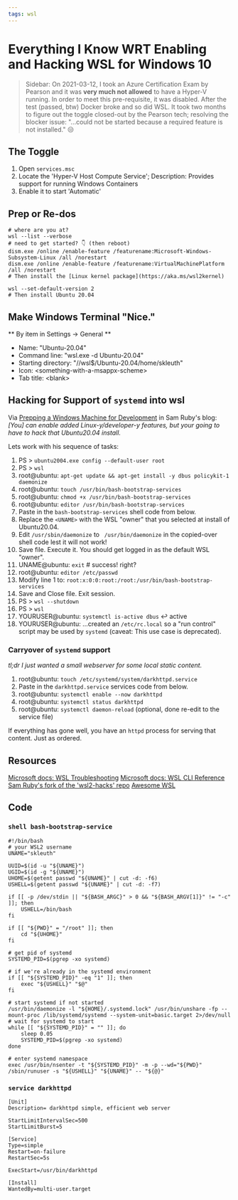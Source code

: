 ```yaml
---
tags: wsl
---
```


# Everything I Know WRT Enabling and Hacking WSL for Windows 10

> Sidebar: On 2021-03-12, I took an Azure Certification Exam by Pearson and it was **very much not allowed** to have a Hyper-V running. In order to meet this pre-requisite, it was disabled. After the test (passed, btw) Docker broke and so did WSL. It took two months to figure out the toggle closed-out by the Pearson tech; resolving the blocker issue:  "...could not be started because a required feature is not installed."
😒


## The Toggle
1. Open `services.msc`
2. Locate the 'Hyper-V Host Compute Service'; Description: Provides support for running Windows Containers
3. Enable it to start 'Automatic'


## Prep or Re-dos
```
# where are you at?
wsl --list --verbose
# need to get started? 👇 (then reboot)
dism.exe /online /enable-feature /featurename:Microsoft-Windows-Subsystem-Linux /all /norestart
dism.exe /online /enable-feature /featurename:VirtualMachinePlatform /all /norestart
# Then install the [Linux kernel package](https://aka.ms/wsl2kernel)

wsl --set-default-version 2
# Then install Ubuntu 20.04
```


## Make Windows Terminal "Nice."
** By item in Settings -> General **
- Name: "Ubuntu-20.04"
- Command line: "wsl.exe -d Ubuntu-20.04"
- Starting directory: "//wsl$/Ubuntu-20.04/home/skleuth"
- Icon: \<something-with-a-msappx-scheme\>
- Tab title: \<blank\>


## Hacking for Support of `systemd` into wsl
Via [Prepping a Windows Machine for Development](https://intertwingly.net/blog/2020/07/26/Prepping-a-Windows-Machine-for-Development) in Sam Ruby's blog: *[You] can enable added Linux-y\/developer-y features, but your going to have to hack that Ubuntu20.04 install.*

Lets work with his sequence of tasks:
1. PS > `ubuntu2004.exe config --default-user root`
2. PS > `wsl`
3. root@ubuntu: `apt-get update && apt-get install -y dbus policykit-1 daemonize`
4. root@ubuntu: `touch /usr/bin/bash-bootstrap-services`
5. root@ubuntu: `chmod +x /usr/bin/bash-bootstrap-services`
6. root@ubuntu: `editor /usr/bin/bash-bootstrap-services`
7. Paste in the `bash-bootstrap-services` shell code from below.
8. Replace the `<UNAME>` with the WSL "owner" that you selected at install of Ubuntu20.04.
9. Edit `/usr/sbin/daemonize` to ` /usr/bin/daemonize` in the copied-over shell code lest it will not work!
10. Save file. Execute it. You should get logged in as the default WSL "owner".
11. UNAME@ubuntu: `exit` # success! right?
12. root@ubuntu: `editor /etc/passwd`
13. Modify line 1 to: `root:x:0:0:root:/root:/usr/bin/bash-bootstrap-services`
14. Save and Close file. Exit session.
15. PS > `wsl --shutdown`
16. PS > `wsl`
17. YOURUSER@ubuntu: `systemctl is-active dbus`
↩ active
18. YOURUSER@ubuntu: ...created an `/etc/rc.local` so a "run control" script may be used by `systemd` (caveat: This use case is deprecated).

### Carryover of `systemd` support
*tl;dr I just wanted a small webserver for some local static content.*
1. root@ubuntu: `touch /etc/systemd/system/darkhttpd.service`
2. Paste in the `darkhttpd.service` services code from below.
3. root@ubuntu: `systemctl enable --now darkhttpd`
4. root@ubuntu: `systemctl status darkhttpd`
5. root@ubuntu: `systemctl daemon-reload` (optional, done re-edit to the service file)

If everything has gone well, you have an `httpd` process for serving that content. Just as ordered.

## Resources
[Microsoft docs: WSL Troubleshooting](https://docs.microsoft.com/en-us/windows/wsl/troubleshooting)
[Microsoft docs: WSL CLI Reference](https://docs.microsoft.com/en-us/windows/wsl/reference)
[Sam Ruby's fork of the 'wsl2-hacks' repo](https://github.com/rubys/wsl2-hacks)
[Awesome WSL](https://github.com/sirredbeard/Awesome-WSL)


## Code
### `shell bash-bootstrap-service`
```
#!/bin/bash
# your WSL2 username
UNAME="skleuth"

UUID=$(id -u "${UNAME}")
UGID=$(id -g "${UNAME}")
UHOME=$(getent passwd "${UNAME}" | cut -d: -f6)
USHELL=$(getent passwd "${UNAME}" | cut -d: -f7)

if [[ -p /dev/stdin || "${BASH_ARGC}" > 0 && "${BASH_ARGV[1]}" != "-c" ]]; then
    USHELL=/bin/bash
fi

if [[ "${PWD}" = "/root" ]]; then
    cd "${UHOME}"
fi

# get pid of systemd
SYSTEMD_PID=$(pgrep -xo systemd)

# if we're already in the systemd environment
if [[ "${SYSTEMD_PID}" -eq "1" ]]; then
    exec "${USHELL}" "$@"
fi

# start systemd if not started
/usr/bin/daemonize -l "${HOME}/.systemd.lock" /usr/bin/unshare -fp --mount-proc /lib/systemd/systemd --system-unit=basic.target 2>/dev/null
# wait for systemd to start
while [[ "${SYSTEMD_PID}" = "" ]]; do
    sleep 0.05
    SYSTEMD_PID=$(pgrep -xo systemd)
done

# enter systemd namespace
exec /usr/bin/nsenter -t "${SYSTEMD_PID}" -m -p --wd="${PWD}" /sbin/runuser -s "${USHELL}" "${UNAME}" -- "${@}"
```
### `service darkhttpd`
```
[Unit]
Description= darkhttpd simple, efficient web server

StartLimitIntervalSec=500
StartLimitBurst=5

[Service]
Type=simple
Restart=on-failure
RestartSec=5s

ExecStart=/usr/bin/darkhttpd

[Install]
WantedBy=multi-user.target
```